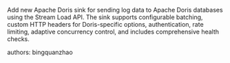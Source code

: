 Add new Apache Doris sink for sending log data to Apache Doris databases using the Stream Load API. The sink supports configurable batching, custom HTTP headers for Doris-specific options, authentication, rate limiting, adaptive concurrency control, and includes comprehensive health checks.

authors: bingquanzhao 